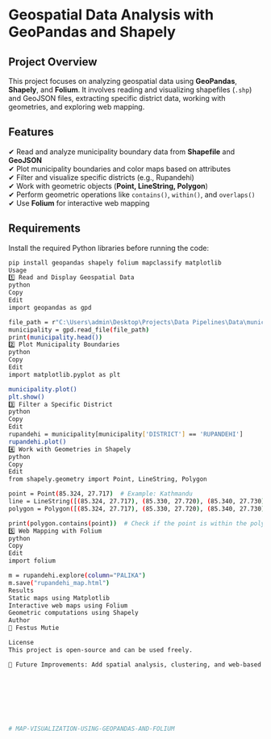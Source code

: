 # Geospatial Data Analysis with GeoPandas and Shapely  

## Project Overview  
This project focuses on analyzing geospatial data using **GeoPandas**, **Shapely**, and **Folium**. It involves reading and visualizing shapefiles (`.shp`) and GeoJSON files, extracting specific district data, working with geometries, and exploring web mapping.  

## Features  
✔ Read and analyze municipality boundary data from **Shapefile** and **GeoJSON**  
✔ Plot municipality boundaries and color maps based on attributes  
✔ Filter and visualize specific districts (e.g., Rupandehi)  
✔ Work with geometric objects (**Point, LineString, Polygon**)  
✔ Perform geometric operations like `contains()`, `within()`, and `overlaps()`  
✔ Use **Folium** for interactive web mapping  

## Requirements  
Install the required Python libraries before running the code:  

```bash
pip install geopandas shapely folium mapclassify matplotlib
Usage
1️⃣ Read and Display Geospatial Data
python
Copy
Edit
import geopandas as gpd

file_path = r"C:\Users\admin\Desktop\Projects\Data Pipelines\Data\municipality.shp"
municipality = gpd.read_file(file_path)
print(municipality.head())
2️⃣ Plot Municipality Boundaries
python
Copy
Edit
import matplotlib.pyplot as plt

municipality.plot()
plt.show()
3️⃣ Filter a Specific District
python
Copy
Edit
rupandehi = municipality[municipality['DISTRICT'] == 'RUPANDEHI']
rupandehi.plot()
4️⃣ Work with Geometries in Shapely
python
Copy
Edit
from shapely.geometry import Point, LineString, Polygon

point = Point(85.324, 27.717)  # Example: Kathmandu
line = LineString([(85.324, 27.717), (85.330, 27.720), (85.340, 27.730)])
polygon = Polygon([(85.324, 27.717), (85.330, 27.720), (85.340, 27.730), (85.324, 27.717)])

print(polygon.contains(point))  # Check if the point is within the polygon
5️⃣ Web Mapping with Folium
python
Copy
Edit
import folium

m = rupandehi.explore(column="PALIKA")
m.save("rupandehi_map.html")
Results
Static maps using Matplotlib
Interactive web maps using Folium
Geometric computations using Shapely
Author
👤 Festus Mutie

License
This project is open-source and can be used freely.

🔹 Future Improvements: Add spatial analysis, clustering, and web-based dashboards.








# MAP-VISUALIZATION-USING-GEOPANDAS-AND-FOLIUM
